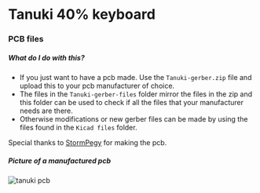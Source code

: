 # Tanuki 40% keyboard
### PCB files

##### What do I do with this?
+ If you just want to have a pcb made. Use the `Tanuki-gerber.zip` file and upload this to your pcb manufacturer of choice.
+ The files in the `Tanuki-gerber-files` folder mirror the files in the zip and this folder can be used to check if all the files that your manufacturer needs are there.
+ Otherwise modifications or new gerber files can be made by using the files found in the `Kicad files` folder.

Special thanks to [StormPegy](https://www.reddit.com/user/StormPegy/) for making the pcb.

##### Picture of a manufactured pcb
![tanuki pcb](https://github.com/SethSenpai/Tanuki/blob/master/Img/pcb.jpg?raw=true)
